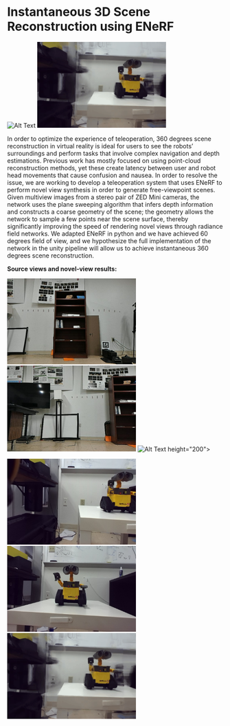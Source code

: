 
# Instantaneous 3D Scene Reconstruction using ENeRF



<img src="armcam.gif" alt="Alt Text" width="300" height="200">  <img src="walle.gif" alt="Alt Text" width="300" height="200">

In order to optimize the experience of teleoperation, 360 degrees scene reconstruction in virtual reality is ideal for users to see the robots’ surroundings and perform tasks that involve complex navigation and depth estimations. Previous work has mostly focused on using point-cloud reconstruction methods, yet these create latency between user and robot head movements that cause confusion and nausea. In order to resolve the issue, we are working to develop a teleoperation system that uses ENeRF to perform novel view synthesis in order to generate free-viewpoint scenes. Given multiview images from a stereo pair of ZED Mini cameras, the network uses the plane sweeping algorithm that infers depth information and constructs a coarse geometry of the scene; the geometry allows the network to sample a few points near the scene surface, thereby significantly improving the speed of rendering novel views through radiance field networks. We adapted ENeRF in python and we have achieved 60 degrees field of view, and we hypothesize the full implementation of the network in the unity pipeline will allow us to achieve instantaneous 360 degrees scene reconstruction.                                                                                                                                   

**Source views and novel-view results:**

<img src="-0.67.jpg" alt="Alt Text" width="300" height="200">  <img src="0.67.jpg" alt="Alt Text" width="300" height="200">     <img src="armcam.gif" alt="Alt Text" width="300" height="200"> height="200">

<img src="demo_wall3_src2.png" alt="Alt Text" width="300" height="200">  <img src="demo_walle_src1.png" alt="Alt Text" width="300" height="200">     <img src="walle.gif" alt="Alt Text" width="300" height="200">

